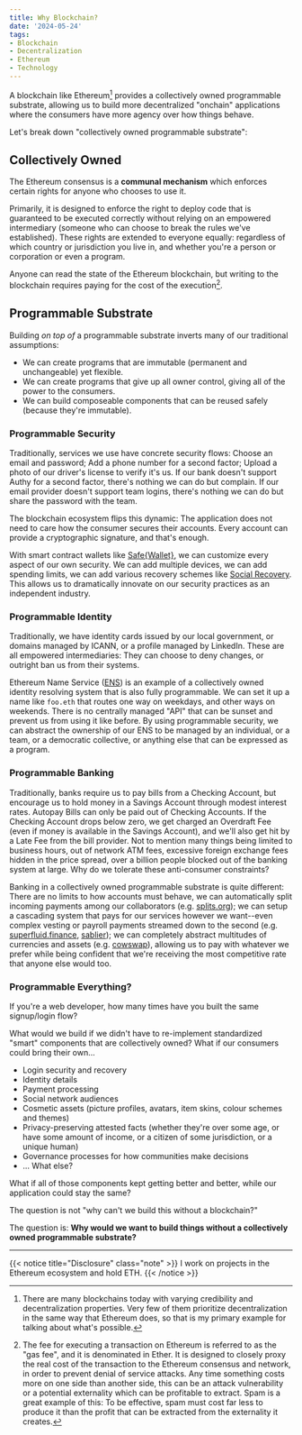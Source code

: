 ```yaml
---
title: Why Blockchain?
date: '2024-05-24'
tags:
- Blockchain
- Decentralization
- Ethereum
- Technology
---
```

A blockchain like Ethereum[^1] provides a collectively owned programmable substrate, allowing us to build more decentralized "onchain" applications where the consumers have more agency over how things behave.

Let's break down "collectively owned programmable substrate":

## Collectively Owned

The Ethereum consensus is a **communal mechanism** which enforces certain rights for anyone who chooses to use it.

Primarily, it is designed to enforce the right to deploy code that is guaranteed to be executed correctly without relying on an empowered intermediary (someone who can choose to break the rules we've established). These rights are extended to everyone equally: regardless of which country or jurisdiction you live in, and whether you're a person or corporation or even a program.

Anyone can read the state of the Ethereum blockchain, but writing to the blockchain requires paying for the cost of the execution[^gas].

## Programmable Substrate

Building _on top of_ a programmable substrate inverts many of our traditional assumptions:
- We can create programs that are immutable (permanent and unchangeable) yet flexible.
- We can create programs that give up all owner control, giving all of the power to the consumers.
- We can build composeable components that can be reused safely (because they're immutable).

### Programmable Security
Traditionally, services we use have concrete security flows: Choose an email and password; Add a phone number for a second factor; Upload a photo of our driver's license to verify it's us. If our bank doesn't support Authy for a second factor, there's nothing we can do but complain. If our email provider doesn't support team logins, there's nothing we can do but share the password with the team.

The blockchain ecosystem flips this dynamic: The application does not need to care how the consumer secures their accounts. Every account can provide a cryptographic signature, and that's enough.

With smart contract wallets like [Safe{Wallet}](https://safe.global/), we can customize every aspect of our own security. We can add multiple devices, we can add spending limits, we can add various recovery schemes like [Social Recovery](https://safe.mirror.xyz/WxKSxD9J1bRI-SDOuDvAAIezwVrvWWkpuwuzcLDPSmk). This allows us to dramatically innovate on our security practices as an independent industry.

### Programmable Identity
Traditionally, we have identity cards issued by our local government, or domains managed by ICANN, or a profile managed by LinkedIn. These are all empowered intermediaries: They can choose to deny changes, or outright ban us from their systems. 

Ethereum Name Service ([ENS](https://ens.domains/)) is an example of a collectively owned identity resolving system that is also fully programmable. We can set it up a name like `foo.eth` that routes one way on weekdays, and other ways on weekends. There is no centrally managed "API" that can be sunset and prevent us from using it like before. By using programmable security, we can abstract the ownership of our ENS to be managed by an individual, or a team, or a democratic collective, or anything else that can be expressed as a program.
### Programmable Banking
Traditionally, banks require us to pay bills from a Checking Account, but encourage us to hold money in a Savings Account through modest interest rates. Autopay Bills can only be paid out of Checking Accounts. If the Checking Account drops below zero, we get charged an Overdraft Fee (even if money is available in the Savings Account), and we'll also get hit by a Late Fee from the bill provider. Not to mention many things being limited to business hours, out of network ATM fees, excessive foreign exchange fees hidden in the price spread, over a billion people blocked out of the banking system at large. Why do we tolerate these anti-consumer constraints?

Banking in a collectively owned programmable substrate is quite different: There are no limits to how accounts must behave, we can automatically split incoming payments among our collaborators (e.g. [splits.org](https://splits.org/)); we can setup a cascading system that pays for our services however we want--even complex vesting or payroll payments streamed down to the second (e.g. [superfluid.finance](https://www.superfluid.finance/), [sablier](https://sablier.com/)); we can completely abstract multitudes of currencies and assets (e.g. [cowswap](https://swap.cow.fi/)), allowing us to pay with whatever we prefer while being confident that we're receiving the most competitive rate that anyone else would too.
### Programmable Everything?
If you're a web developer, how many times have you built the same signup/login flow?

What would we build if we didn't have to re-implement standardized "smart" components that are collectively owned? What if our consumers could bring their own...
- Login security and recovery
- Identity details
- Payment processing
- Social network audiences
- Cosmetic assets (picture profiles, avatars, item skins, colour schemes and themes)
- Privacy-preserving attested facts (whether they're over some age, or have some amount of income, or a citizen of some jurisdiction, or a unique human)
- Governance processes for how communities make decisions
- ... What else?

What if all of those components kept getting better and better, while our application could stay the same?

The question is not "why can't we build this without a blockchain?"

The question is: **Why would we want to build things without a collectively owned programmable substrate?**

---

{{< notice title="Disclosure" class="note" >}}
I work on projects in the Ethereum ecosystem and hold ETH.
{{< /notice >}}

[^1]: There are many blockchains today with varying credibility and decentralization properties. Very few of them prioritize decentralization in the same way that Ethereum does, so that is my primary example for talking about what's possible.

[^gas]: The fee for executing a transaction on Ethereum is referred to as the "gas fee", and it is denominated in Ether. It is designed to closely proxy the real cost of the transaction to the Ethereum consensus and network, in order to prevent denial of service attacks. Any time something costs more on one side than another side, this can be an attack vulnerability or a potential externality which can be profitable to extract. Spam is a great example of this: To be effective, spam must cost far less to produce it than the profit that can be extracted from the externality it creates.
